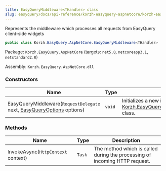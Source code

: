 ```yaml
---
title: EasyQueryMiddleware<THandler> class
slug: easyquery/docs/api-reference/korzh-easyquery-aspnetcore/korzh-easyquery-aspnetcore-namespace/easyquerymiddleware-thandler--class
---
```



Represents the middleware which processes all requests from EasyQuery client-side widgets
```csharp
public class Korzh.EasyQuery.AspNetCore.EasyQueryMiddleware<THandler>

```
Package: `Korzh.EasyQuery.AspNetCore` (targets: `net5.0`, `netcoreapp3.1`, `netstandard2.0`)

Assembly: `Korzh.EasyQuery.AspNetCore.dll`

### Constructors

| Name | Type | Description | 
| --- | --- | --- | 
| EasyQueryMiddleware(`RequestDelegate` next, [EasyQueryOptions](/api-reference/korzh-easyquery/korzh-easyquery-services-namespace/easyqueryoptions-class) options) | `void` | Initializes a new instance of the [Korzh.EasyQuery.AspNetCore.EasyQueryMiddleware](/api-reference/korzh-easyquery-aspnetcore/korzh-easyquery-aspnetcore-namespace/easyquerymiddleware-class) class. | 


### Methods

| Name | Type | Description | 
| --- | --- | --- | 
| InvokeAsync(`HttpContext` context) | `Task` | The method which is called during the processing of incoming HTTP request. |